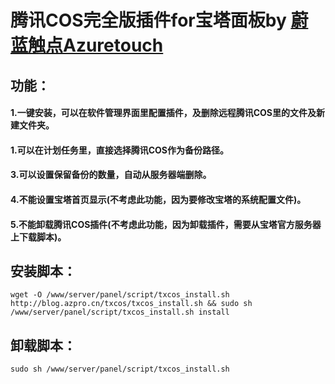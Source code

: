 # 腾讯COS完全版插件for宝塔面板by [蔚蓝触点Azuretouch](https://blog.azpro.cn/index.php/archives/18/)

## 功能：
#### 1.一键安装，可以在软件管理界面里配置插件，及删除远程腾讯COS里的文件及新建文件夹。
#### 1.可以在计划任务里，直接选择腾讯COS作为备份路径。
#### 3.可以设置保留备份的数量，自动从服务器端删除。
#### 4.不能设置宝塔首页显示(不考虑此功能，因为要修改宝塔的系统配置文件)。
#### 5.不能卸载腾讯COS插件(不考虑此功能，因为卸载插件，需要从宝塔官方服务器上下载脚本)。
## 安装脚本：
```
wget -O /www/server/panel/script/txcos_install.sh http://blog.azpro.cn/txcos/txcos_install.sh && sudo sh /www/server/panel/script/txcos_install.sh install
```
## 卸载脚本：
```
sudo sh /www/server/panel/script/txcos_install.sh
```
